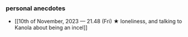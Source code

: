 ### personal anecdotes
- [[10th of November, 2023 — 21.48 (Fri) ★ loneliness, and talking to Kanola about being an incel]] 
